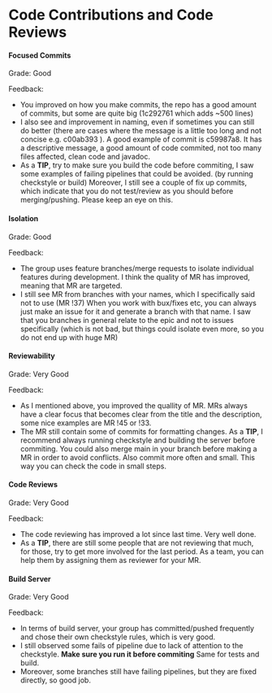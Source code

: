 # Code Contributions and Code Reviews

#### Focused Commits


Grade: Good

Feedback:

- You improved on how you make commits, the repo has a good amount of commits, but some are quite big (1c292761 which adds ~500 lines) 
- I also see and improvement in naming, even if sometimes you can still do better (there are cases where the message is a little too long and not concise e.g. c00ab393 ). A good example of commit is c59987a8. It has a descriptive message, a good amount of code commited, not too many files affected, clean code and javadoc. 
- As a **TIP**, try to make sure you build the code before commiting, I saw some examples of failing pipelines that could be avoided. (by running checkstyle or build)  Moreover, I still see a couple of fix up commits, which indicate that you do not test/review as you should before merging/pushing. Please keep an eye on this.


#### Isolation

Grade: Good

Feedback:

- The group uses feature branches/merge requests to isolate individual features during development. I think the quality of MR has improved, meaning that MR are targeted.
- I still see MR from branches with your names, which I specifically said not to use (MR !37) When you work with bux/fixes etc, you can always just make an issue for it and generate a branch with that name. I saw that you branches in general relate to the epic and not to issues specifically (which is not bad, but things could isolate even more, so you do not end up with huge MR) 

#### Reviewability


Grade: Very Good

Feedback:

- As I mentioned above, you improved the quallity of MR. MRs always have a clear focus that becomes clear from the title and the description, some nice examples are MR !45 or !33.
- The MR still contain some of commits for formatting changes. As a **TIP**, I recommend always running checkstyle and building the server before commiting. You could also merge main in your branch before making a MR in order to avoid conflicts. Also commit more often and small. This way you can check the code in small steps.


#### Code Reviews

Grade: Very Good

Feedback:

- The code reviewing has improved a lot since last time. Very well done.
- As a **TIP**, there are still some people that are not reviewing that much, for those, try to get more involved for the last period. As a team, you can help them by assigning them as reviewer for your MR. 


#### Build Server

Grade: Very Good

Feedback:

- In terms of build server, your group has committed/pushed frequently and chose their own checkstyle rules, which is very good.
- I still observed some fails of pipeline due to lack of attention to the checkstyle. **Make sure you run it before commiting** Same for tests and build.
- Moreover, some branches still have failing pipelines, but they are fixed directly, so good job.
